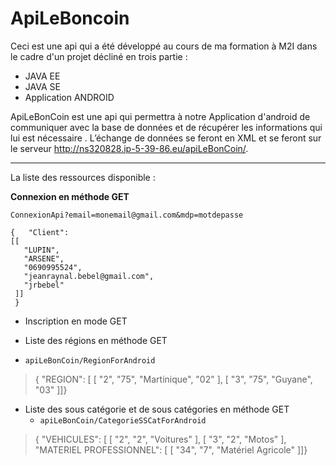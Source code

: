 # ApiLeBoncoin
Ceci est une api qui a été développé au cours de ma formation à M2I dans le cadre d'un projet décliné en trois partie :
 
 - JAVA EE
 - JAVA SE
 - Application ANDROID


ApiLeBonCoin est une api qui permettra à notre Application d'android de communiquer avec la base de données et de récupérer les informations qui lui est nécessaire .
L’échange de données se feront en XML et se feront sur le serveur http://ns320828.ip-5-39-86.eu/apiLeBonCoin/.


----------

La liste des ressources disponible : 

**Connexion en méthode GET**

    ConnexionApi?email=monemail@gmail.com&mdp=motdepasse

 	{   "Client": 	
	[[
       "LUPIN",
       "ARSENE",
       "0690995524",
       "jeanraynal.bebel@gmail.com",
       "jrbebel"
     ]]
	 }

 - Inscription en mode GET
 
 - Liste des régions en méthode GET
-  `apiLeBonCoin/RegionForAndroid`

> {   "REGION": [
> [
>   "2",
>   "75",
>   "Martinique",
>   "02"
> ],
> [
>   "3",
>   "75",
>   "Guyane",
>   "03"
> ]]}

 - Liste des sous catégorie et de sous catégories en méthode GET
	 - `apiLeBonCoin/CategorieSSCatForAndroid`
> {   "VEHICULES": [
>     [
>       "2",
>       "2",
>       "Voitures"
>     ],
>     [
>       "3",
>       "2",
>       "Motos"
>     ],   "MATERIEL PROFESSIONNEL": [
>     [
>       "34",
>       "7",
>       "Matériel Agricole"
>     ]]}

